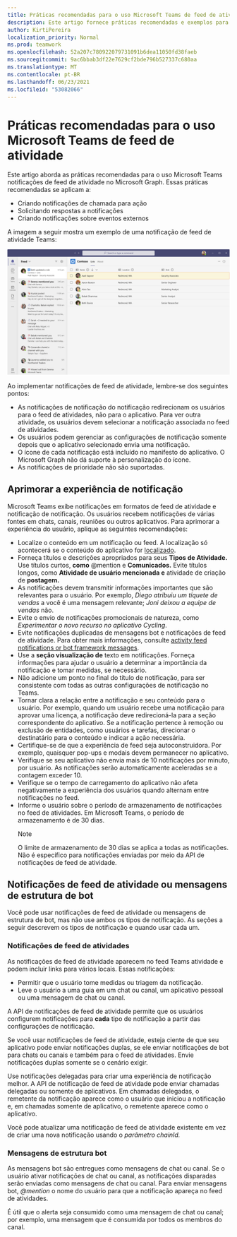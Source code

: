 ```yaml
---
title: Práticas recomendadas para o uso Microsoft Teams de feed de atividade
description: Este artigo fornece práticas recomendadas e exemplos para trabalhar com notificações de feed de atividade no Microsoft Graph.
author: KirtiPereira
localization_priority: Normal
ms.prod: teamwork
ms.openlocfilehash: 52a207c780922079731091b6dea11050fd38faeb
ms.sourcegitcommit: 9ac6bbab3df22e7629cf2bde796b527337c680aa
ms.translationtype: MT
ms.contentlocale: pt-BR
ms.lasthandoff: 06/23/2021
ms.locfileid: "53082066"
---
```

# <a name="best-practices-for-using-microsoft-teams-activity-feed-notifications"></a>Práticas recomendadas para o uso Microsoft Teams de feed de atividade

Este artigo aborda as práticas recomendadas para o uso Microsoft Teams notificações de feed de atividade no Microsoft Graph. Essas práticas recomendadas se aplicam a:
* Criando notificações de chamada para ação
* Solicitando respostas a notificações
* Criando notificações sobre eventos externos

A imagem a seguir mostra um exemplo de uma notificação de feed de atividade Teams:

![Captura de tela de um aplicativo Teams exibição de notificação de feed de atividade.](./images/activity-feed-notification.png)

Ao implementar notificações de feed de atividade, lembre-se dos seguintes pontos:
* As notificações de notificação do notificação redirecionam os usuários para o feed de atividades, não para o aplicativo. Para ver outra atividade, os usuários devem selecionar a notificação associada no feed de atividades.
* Os usuários podem gerenciar as configurações de notificação somente depois que o aplicativo selecionado envia uma notificação.
* O ícone de cada notificação está incluído no manifesto do aplicativo. O Microsoft Graph não dá suporte à personalização do ícone.
* As notificações de prioridade não são suportadas.

## <a name="enhance-the-notification-experience"></a>Aprimorar a experiência de notificação

Microsoft Teams exibe notificações em formatos de feed de atividade e notificação de notificação. Os usuários recebem notificações de várias fontes em chats, canais, reuniões ou outros aplicativos. Para aprimorar a experiência do usuário, aplique as seguintes recomendações:

* Localize o conteúdo em um notificação ou feed. A localização só acontecerá se o conteúdo do aplicativo for [localizado](/microsoftteams/platform/concepts/build-and-test/apps-localization).
* Forneça títulos e descrições apropriados para seus **Tipos de Atividade.** Use títulos curtos, **como** @mention e **Comunicados.** Evite títulos longos, como **Atividade de usuário mencionada e** atividade de criação de **postagem.**
* As notificações devem transmitir informações importantes que são relevantes para o usuário. Por exemplo, *Diego atribuiu um tíquete de vendas* a você é uma mensagem relevante; *Joni deixou a equipe de vendas* não.
* Evite o envio de notificações promocionais de natureza, como *Experimentar o novo recurso no aplicativo Cycling*.
* Evite notificações duplicadas de mensagens bot e notificações de feed de atividade. Para obter mais informações, consulte [activity feed notifications or bot framework messages](#activity-feed-notifications-or-bot-framework-messages).
* Use a **seção visualização de** texto em notificações. Forneça informações para ajudar o usuário a determinar a importância da notificação e tomar medidas, se necessário.
* Não adicione um ponto no final do título de notificação, para ser consistente com todas as outras configurações de notificação no Teams.
* Tornar clara a relação entre a notificação e seu conteúdo para o usuário. Por exemplo, quando um usuário recebe uma notificação para aprovar uma licença, a notificação deve redirecioná-la para a seção correspondente do aplicativo. Se a notificação pertence à remoção ou exclusão de entidades, como usuários e tarefas, direcionar o destinatário para o conteúdo e indicar a ação necessária.
* Certifique-se de que a experiência de feed seja autoconstruidora. Por exemplo, quaisquer pop-ups e modais devem permanecer no aplicativo.
* Verifique se seu aplicativo não envia mais de 10 notificações por minuto, por usuário. As notificações serão automaticamente aceleradas se a contagem exceder 10.
* Verifique se o tempo de carregamento do aplicativo não afeta negativamente a experiência dos usuários quando alternam entre notificações no feed.
* Informe o usuário sobre o período de armazenamento de notificações no feed de atividades. Em Microsoft Teams, o período de armazenamento é de 30 dias.
    > [!NOTE]
    > O limite de armazenamento de 30 dias se aplica a todas as notificações. Não é específico para notificações enviadas por meio da API de notificações de feed de atividade.

## <a name="activity-feed-notifications-or-bot-framework-messages"></a>Notificações de feed de atividade ou mensagens de estrutura de bot

Você pode usar notificações de feed de atividade ou mensagens de estrutura de bot, mas não use ambos os tipos de notificação. As seções a seguir descrevem os tipos de notificação e quando usar cada um. 

### <a name="activity-feed-notifications"></a>Notificações de feed de atividades

As notificações de feed de atividade aparecem no feed Teams atividade e podem incluir links para vários locais. Essas notificações: 
* Permitir que o usuário tome medidas ou triagem da notificação.
* Leve o usuário a uma guia em um chat ou canal, um aplicativo pessoal ou uma mensagem de chat ou canal. 

A API de notificações de feed de atividade permite que os usuários configurem notificações para **cada** tipo de notificação a partir das configurações de notificação.

Se você usar notificações de feed de atividade, esteja ciente de que seu aplicativo pode enviar notificações duplas, se ele enviar notificações de bot para chats ou canais e também para o feed de atividades. Envie notificações duplas somente se o cenário exigir. 

Use notificações delegadas para criar uma experiência de notificação melhor. A API de notificação de feed de atividade pode enviar chamadas delegadas ou somente de aplicativos. Em chamadas delegadas, o remetente da notificação aparece como o usuário que iniciou a notificação e, em chamadas somente de aplicativo, o remetente aparece como o aplicativo. 

Você pode atualizar uma notificação de feed de atividade existente em vez de criar uma nova notificação usando o *parâmetro chainId.*

### <a name="bot-framework-messages"></a>Mensagens de estrutura bot

As mensagens bot são entregues como mensagens de chat ou canal. Se o usuário ativar notificações de chat ou canal, as notificações disparadas serão enviadas como mensagens de chat ou canal. Para enviar mensagens bot, *@mention* o nome do usuário para que a notificação apareça no feed de atividades.

É útil que o alerta seja consumido como uma mensagem de chat ou canal; por exemplo, uma mensagem que é consumida por todos os membros do canal.
